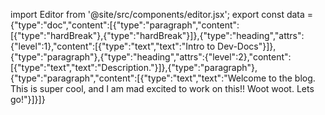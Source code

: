 import Editor from '@site/src/components/editor.jsx';
    export const data = {"type":"doc","content":[{"type":"paragraph","content":[{"type":"hardBreak"},{"type":"hardBreak"}]},{"type":"heading","attrs":{"level":1},"content":[{"type":"text","text":"Intro to Dev-Docs"}]},{"type":"paragraph"},{"type":"heading","attrs":{"level":2},"content":[{"type":"text","text":"Description."}]},{"type":"paragraph"},{"type":"paragraph","content":[{"type":"text","text":"Welcome to the blog.  This is super cool, and I am mad excited to work on this!! Woot woot.  Lets go!"}]}]}


<Editor data={data} />